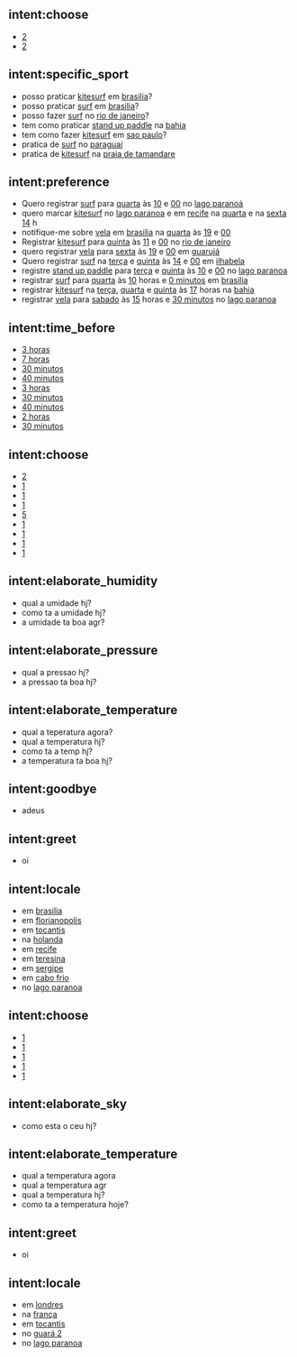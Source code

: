 ## intent:choose
- [2](choice)
- [2](choice)

## intent:specific_sport
- posso praticar [kitesurf](sport) em [brasilia](locale)?
- posso praticar [surf](sport) em [brasilia](locale)?
- posso fazer [surf](sport) no [rio de janeiro](locale)?
- tem como praticar [stand up paddle](sport) na [bahia](locale)
- tem como fazer [kitesurf](sport) em [sao paulo](locale)?
- pratica de [surf](sport) no [paraguai](locale)
- pratica de [kitesurf](surf) na [praia de tamandare](locale)

## intent:preference
- Quero registrar [surf](sport) para [quarta](user_day) às [10](user_hour) e [00](user_minute) no [lago paranoá](locale)
- quero marcar [kitesurf](sport) no [lago paranoa](locale) e em [recife](locale) na [quarta](user_day) e na [sexta](user_day) [14](user_hour) h
- notifique-me sobre [vela](sport) em [brasilia](locale) na [quarta](user_day) às [19](user_hour) e [00](user_minute)
- Registrar [kitesurf](sport) para [quinta](user_day) às [11](user_hour) e [00](user_minute) no [rio de janeiro](locale)
- quero registrar [vela](sport) para [sexta](user_day) às [19](user_hour) e [00](user_minute) em [guarujá](locale)
- Quero registrar [surf](sport) na [terça](user_day) e [quinta](user_day) às [14](user_hour) e [00](user_minute) em [ilhabela](locale)
- registre [stand up paddle](sport) para [terça](user_day) e [quinta](user_day) às [10](user_hour) e [00](user_minute) no [lago paranoa](locale)
- registrar [surf](sport) para [quarta](user_day) às [10](user_hour) horas e [0 minutos](user_minute) em [brasilia](locale)
- registrar [kitesurf](sport) na [terça](user_day), [quarta](user_day) e [quinta](user_day) às [17](user_hour) horas na [bahia](locale)
- registrar [vela](sport) para [sabado](user_day) às [15](user_hour) horas e [30 minutos](user_minute) no [lago paranoa](locale)

## intent:time_before
- [3 horas](hours_before)
- [7 horas](hours_before)
- [30 minutos](minutes_before)
- [40 minutos](minutes_before)
- [3 horas](hours_before)
- [30 minutos](minutes_before)
- [40 minutos](minutes_before)
- [2 horas](hours_before)
- [30 minutos](minutes_before)

## intent:choose
- [2](choice)
- [1](choice)
- [1](choice)
- [1](choice)
- [5](choice)
- [1](choice)
- [1](choice)
- [1](choice)
- [1](choice)

## intent:elaborate_humidity
- qual a umidade hj?
- como ta a umidade hj?
- a umidade ta boa agr?

## intent:elaborate_pressure
- qual a pressao hj?
- a pressao ta boa hj?

## intent:elaborate_temperature
- qual a teperatura agora?
- qual a temperatura hj?
- como ta a temp hj?
- a temperatura ta boa hj?

## intent:goodbye
- adeus

## intent:greet
- oi

## intent:locale
- em [brasilia](locale)
- em [florianopolis](locale)
- em [tocantis](locale)
- na [holanda](locale)
- em [recife](locale)
- em [teresina](locale)
- em [sergipe](locale)
- em [cabo frio](locale)
- no [lago paranoa](locale)

## intent:choose
- [1](choice)
- [1](choice)
- [1](choice)
- [1](choice)
- [1](choice)

## intent:elaborate_sky
- como esta o ceu hj?

## intent:elaborate_temperature
- qual a temperatura agora
- qual a temperatura agr
- qual a temperatura hj?
- como ta a temperatura hoje?

## intent:greet
- oi

## intent:locale
- em [londres](locale)
- na [frança](locale)
- em [tocantis](locale)
- no [guará 2](locale)
- no [lago paranoa](locale)
